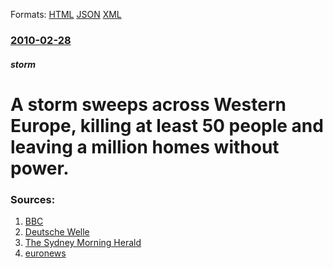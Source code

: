 
Formats: [HTML](/news/2010/02/28/a-storm-sweeps-across-western-europe-killing-at-least-50-people-and-leaving-a-million-homes-without-power.html)  [JSON](/news/2010/02/28/a-storm-sweeps-across-western-europe-killing-at-least-50-people-and-leaving-a-million-homes-without-power.json)  [XML](/news/2010/02/28/a-storm-sweeps-across-western-europe-killing-at-least-50-people-and-leaving-a-million-homes-without-power.xml)  

### [2010-02-28](/news/2010/02/28/index.md)

##### storm
# A storm sweeps across Western Europe, killing at least 50 people and leaving a million homes without power. 




### Sources:

1. [BBC](http://news.bbc.co.uk/1/hi/world/europe/8540762.stm)
2. [Deutsche Welle](http://www.dw-world.de/dw/article/0,,5298833,00.html)
3. [The Sydney Morning Herald](http://news.smh.com.au/breaking-news-world/death-toll-mounts-as-storms-lash-europe-20100228-pb17.html)
4. [euronews](http://www.euronews.net/2010/02/28/deadly-storm-batters-spain-portugal-and-france/)
